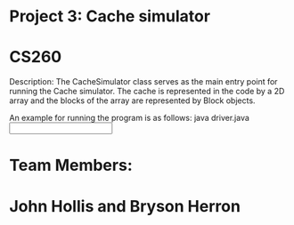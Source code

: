 # Project 3: Cache simulator
# CS260

Description:
The CacheSimulator class serves as the main entry point for running the Cache simulator.
The cache is represented in the code by a 2D array and the blocks of the array 
are represented by Block objects.

An example for running the program is as follows:
java driver.java <input file>


# Team Members:
# John Hollis and Bryson Herron